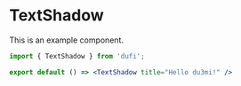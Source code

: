 # TextShadow

This is an example component.

```jsx
import { TextShadow } from 'dufi';

export default () => <TextShadow title="Hello du3mi!" />
```
